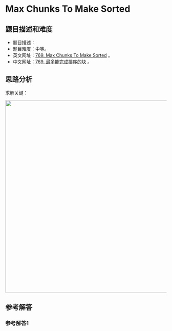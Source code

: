 # Max Chunks To Make Sorted

## 题目描述和难度
+ 题目描述：
+ 题目难度：中等。
+ 英文网址：[769. Max Chunks To Make Sorted](https://leetcode.com/problems/max-chunks-to-make-sorted/description/)  。
+ 中文网址：[769. 最多能完成排序的块](https://leetcode-cn.com/problems/max-chunks-to-make-sorted/description/)  。
## 思路分析
求解关键：

<img src="https://liweiwei1419.github.io/images/leetcode-solution/" width="600">

## 参考解答
### 参考解答1

```java

```
